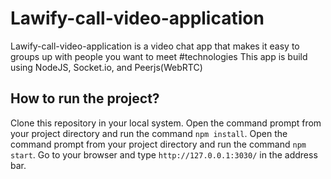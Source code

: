 # Lawify-call-video-application
Lawify-call-video-application is a video chat app that makes it easy to groups up with people you want to meet
#technologies
This app is build using NodeJS, Socket.io, and Peerjs(WebRTC)
## How to run the project?
Clone this repository in your local system.
Open the command prompt from your project directory and run the command `npm install`.
Open the command prompt from your project directory and run the command `npm start`.
Go to your browser and type `http://127.0.0.1:3030/` in the address bar.
 
